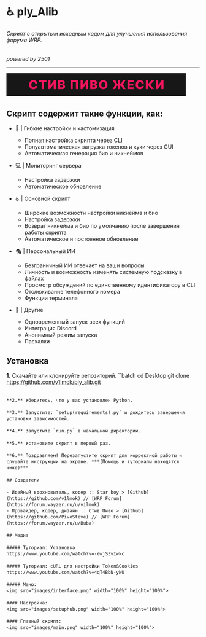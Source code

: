 # ♿ ply_Alib
###### Скрипт с открытым исходным кодом для улучшения использования форума WRP.
_powered by 2501_

------
![gif](images/SqPNT.gif)

## Скрипт содержит такие функции, как:

- 🔧 | Гибкие настройки и кастомизация
  - Полная настройка скрипта через CLI
  - Полуавтоматическая загрузка токенов и куки через GUI
  - Автоматическая генерация био и никнеймов

- 💻 | Мониторинг сервера
  - Настройка задержки
  - Автоматическое обновление

- ♿ | Основной скрипт
  - Широкие возможности настройки никнейма и био 
  - Настройка задержки
  - Возврат никнейма и био по умолчанию после завершения работы скрипта
  - Автоматическое и постоянное обновление
  
- 🎭 | Персональный ИИ
  - Безграничный ИИ отвечает на ваши вопросы
  - Личность и возможность изменять системную подсказку в файлах
  - Просмотр обсуждений по единственному идентификатору в CLI
  - Отслеживание телефонного номера
  - Функции терминала

- 💎 | Другие
  - Одновременный запуск всех функций
  - Интеграция Discord
  - Анонимный режим запуска
  - Пасхалки

## Установка

**1.** Скачайте или клонируйте репозиторий.
``batch
cd Desktop
git clone https://github.com/v1lmok/ply_alib.git
```

**2.** Убедитесь, что у вас установлен Python.

**3.** Запустите: `setup(requirements).py` и дождитесь завершения установки зависимостей.

**4.** Запустите `run.py` в начальной директории.

**5.** Установите скрипт в первый раз.

**6.** Поздравляем! Перезапустите скрипт для корректной работы и слушайте инструкции на экране. ***(Помощь и туториалы находятся ниже)***
 
## Создатели

- Идейный вдохновитель, кодер :: Star boy > [Github](https://github.com/v1lmok) // [WRP Forum](https://forum.wayzer.ru/u/vilmok)
- Провайдер, кодер, дизайн :: Стив Пиво > [Github](https://github.com/PivoSteve) // [WRP Forum](https://forum.wayzer.ru/u/Buba)

## Медиа

##### Туториал: Установка
https://www.youtube.com/watch?v=-ewjSZvIwkc

##### Туториал: cURL для настройки Token&Cookies
https://www.youtube.com/watch?v=4qT4BbN-yNU

##### Меню:
<img src="images/interface.png" width="100%" height="100%">

#### Настройка:
<img src="images/setuphub.png" width="100%" height="100%">

#### Главный скрипт:
<img src="images/main.png" width="100%" height="100%">